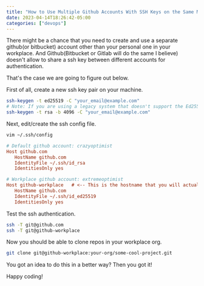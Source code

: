 ```yaml
---
title: "How to Use Multiple Github Accounts With SSH Keys on the Same Machine"
date: 2023-04-14T18:26:42-05:00
categories: ["devops"]
---
```


There might be a chance that you need to create and use a separate github(or bitbucket) account other than your personal one in your workplace. And Github(Bitbucket or Gitlab will do the same I believe) doesn't allow to share a ssh key between different accounts for authentication.

That's the case we are going to figure out below.

First of all, create a new ssh key pair on your machine.

```bash
ssh-keygen -t ed25519 -C "your_email@example.com"
# Note: If you are using a legacy system that doesn't support the Ed25519 algorithm, use:
ssh-keygen -t rsa -b 4096 -C "your_email@example.com"
```

Next, edit/create the ssh config file.

```bash
vim ~/.ssh/config
```

```ini
# Default github account: crazyoptimist
Host github.com
   HostName github.com
   IdentityFile ~/.ssh/id_rsa
   IdentitiesOnly yes

# Workplace github account: extremeoptimist
Host github-workplace   # <-- This is the hostname that you will actually add by `git remote add`
   HostName github.com
   IdentityFile ~/.ssh/id_ed25519
   IdentitiesOnly yes
```

Test the ssh authentication.

```bash
ssh -T git@github.com
ssh -T git@github-workplace
```

Now you should be able to clone repos in your workplace org.

```bash
git clone git@github-workplace:your-org/some-cool-project.git
```

You got an idea to do this in a better way? Then you got it!

Happy coding!

